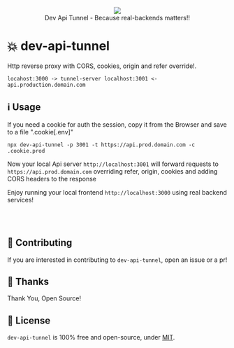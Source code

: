 <p align="center">
  <a href="https://www.npmjs.com/package/dev-api-tunnel"><img src="https://img.shields.io/npm/v/dev-api-tunnel.svg?style=flat-square"></a><br/>
  Dev Api Tunnel - Because real-backends matters!!
</p>

# 💥 dev-api-tunnel
Http reverse proxy with CORS, cookies, origin and refer override!.

```
locahost:3000 -> tunnel-server localhost:3001 <- api.production.domain.com
```
## ℹ️ Usage
If you need a cookie for auth the session, copy it from the Browser and save to a file ".cookie[.env]"
```
npx dev-api-tunnel -p 3001 -t https://api.prod.domain.com -c .cookie.prod
```

Now your local Api server `http://localhost:3001` will forward requests to `https://api.prod.domain.com` overriding refer, origin, cookies and
adding CORS headers to the response

Enjoy running your local frontend `http://localhost:3000` using real backend services!

<br/><br/>

## 👏 Contributing

If you are interested in contributing to `dev-api-tunnel`, open an issue or a pr!

## 🎉 Thanks

Thank You, Open Source!

## 📜 License

`dev-api-tunnel` is 100% free and open-source, under [MIT](LICENSE).

